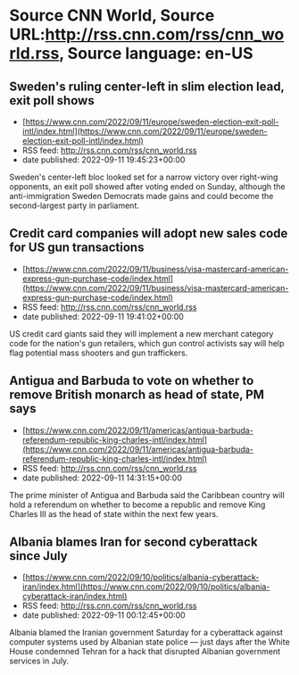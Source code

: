 # Source CNN World, Source URL:http://rss.cnn.com/rss/cnn_world.rss, Source language: en-US

## Sweden's ruling center-left in slim election lead, exit poll shows
 - [https://www.cnn.com/2022/09/11/europe/sweden-election-exit-poll-intl/index.html](https://www.cnn.com/2022/09/11/europe/sweden-election-exit-poll-intl/index.html)
 - RSS feed: http://rss.cnn.com/rss/cnn_world.rss
 - date published: 2022-09-11 19:45:23+00:00

Sweden's center-left bloc looked set for a narrow victory over right-wing opponents, an exit poll showed after voting ended on Sunday, although the anti-immigration Sweden Democrats made gains and could become the second-largest party in parliament.

## Credit card companies will adopt new sales code for US gun transactions
 - [https://www.cnn.com/2022/09/11/business/visa-mastercard-american-express-gun-purchase-code/index.html](https://www.cnn.com/2022/09/11/business/visa-mastercard-american-express-gun-purchase-code/index.html)
 - RSS feed: http://rss.cnn.com/rss/cnn_world.rss
 - date published: 2022-09-11 19:41:02+00:00

US credit card giants said they will implement a new merchant category code for the nation's gun retailers, which gun control activists say will help flag potential mass shooters and gun traffickers.

## Antigua and Barbuda to vote on whether to remove British monarch as head of state, PM says
 - [https://www.cnn.com/2022/09/11/americas/antigua-barbuda-referendum-republic-king-charles-intl/index.html](https://www.cnn.com/2022/09/11/americas/antigua-barbuda-referendum-republic-king-charles-intl/index.html)
 - RSS feed: http://rss.cnn.com/rss/cnn_world.rss
 - date published: 2022-09-11 14:31:15+00:00

The prime minister of Antigua and Barbuda said the Caribbean country will hold a referendum on whether to become a republic and remove King Charles III as the head of state within the next few years.

## Albania blames Iran for second cyberattack since July
 - [https://www.cnn.com/2022/09/10/politics/albania-cyberattack-iran/index.html](https://www.cnn.com/2022/09/10/politics/albania-cyberattack-iran/index.html)
 - RSS feed: http://rss.cnn.com/rss/cnn_world.rss
 - date published: 2022-09-11 00:12:45+00:00

Albania blamed the Iranian government Saturday for a cyberattack against computer systems used by Albanian state police — just days after the White House condemned Tehran for a hack that disrupted Albanian government services in July.
